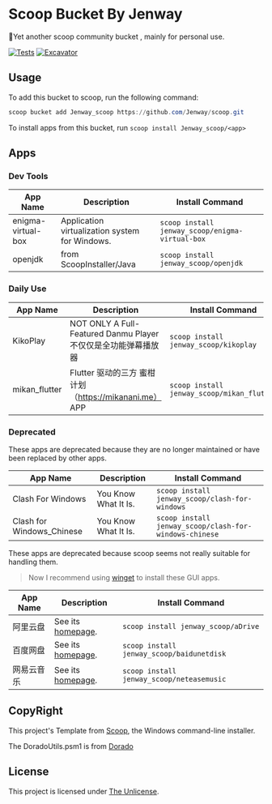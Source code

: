 # Scoop Bucket By Jenway

🦆Yet another scoop community bucket , mainly for personal use.

<!-- Uncomment the following line after replacing placeholders -->
[![Tests](https://github.com/Jenway/scoop/actions/workflows/ci.yml/badge.svg)](https://github.com/Jenway/scoop/actions/workflows/ci.yml) [![Excavator](https://github.com/Jenway/scoop/actions/workflows/excavator.yml/badge.svg)](https://github.com/Jenway/scoop/actions/workflows/excavator.yml)

## Usage

To add this bucket to scoop, run the following command:

``` PowerShell
scoop bucket add Jenway_scoop https://github.com/Jenway/scoop.git
```

To install apps from this bucket, run `scoop install Jenway_scoop/<app>`

## Apps

### Dev Tools

| App Name | Description | Install Command |
| -------- | ----------- | --------------- |
|enigma-virtual-box|Application virtualization system for Windows.| `scoop install jenway_scoop/enigma-virtual-box` |
|openjdk|from ScoopInstaller/Java |`scoop install jenway_scoop/openjdk` |

### Daily Use

| App Name | Description | Install Command |
| -------- | ----------- | --------------- |
|KikoPlay  | NOT ONLY A Full-Featured Danmu Player 不仅仅是全功能弹幕播放器 | `scoop install jenway_scoop/kikoplay` |
|mikan_flutter| Flutter 驱动的三方 蜜柑计划（https://mikanani.me） APP | `scoop install jenway_scoop/mikan_flutter` |

### Deprecated

These apps are deprecated because they are no longer maintained or have been replaced by other apps.

| App Name | Description | Install Command |
| -------- | ----------- | --------------- |
|Clash For Windows |You Know What It Is.| `scoop install jenway_scoop/clash-for-windows` |
|Clash for Windows_Chinese |You Know What It Is.| `scoop install jenway_scoop/clash-for-windows-chinese` |

These apps are deprecated because scoop seems not really suitable for handling them.

> Now I recommend using [winget](https://github.com/microsoft/winget-cli) to install these GUI apps. 

| App Name | Description | Install Command |
| -------- | ----------- | --------------- |
|阿里云盘 |See its [homepage](https://www.aliyundrive.com/).| `scoop install jenway_scoop/aDrive` |
|百度网盘 |See its [homepage](https://pan.baidu.com/).| `scoop install jenway_scoop/baidunetdisk` |
|网易云音乐|See its [homepage](https://music.163.com/).| `scoop install jenway_scoop/neteasemusic` |

## CopyRight

This project's Template from [Scoop](https://scoop.sh), the Windows command-line installer.

The DoradoUtils.psm1 is from [Dorado](https://github.com/chawyehsu/dorado)

## License

This project is licensed under [The Unlicense](LICENSE).
